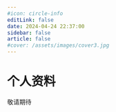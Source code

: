 ```yaml
---
#icon: circle-info
editLink: false
date: 2024-04-24 22:37:00
sidebar: false
article: false
#cover: /assets/images/cover3.jpg
---
```


# 个人资料

敬请期待
